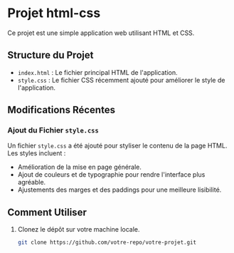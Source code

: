 # Projet html-css

Ce projet est une simple application web utilisant HTML et CSS.

## Structure du Projet

- `index.html` : Le fichier principal HTML de l'application.
- `style.css` : Le fichier CSS récemment ajouté pour améliorer le style de l'application.

## Modifications Récentes

### Ajout du Fichier `style.css`

Un fichier `style.css` a été ajouté pour styliser le contenu de la page HTML. Les styles incluent :

- Amélioration de la mise en page générale.
- Ajout de couleurs et de typographie pour rendre l'interface plus agréable.
- Ajustements des marges et des paddings pour une meilleure lisibilité.

## Comment Utiliser

1. Clonez le dépôt sur votre machine locale.
   ```bash
   git clone https://github.com/votre-repo/votre-projet.git
